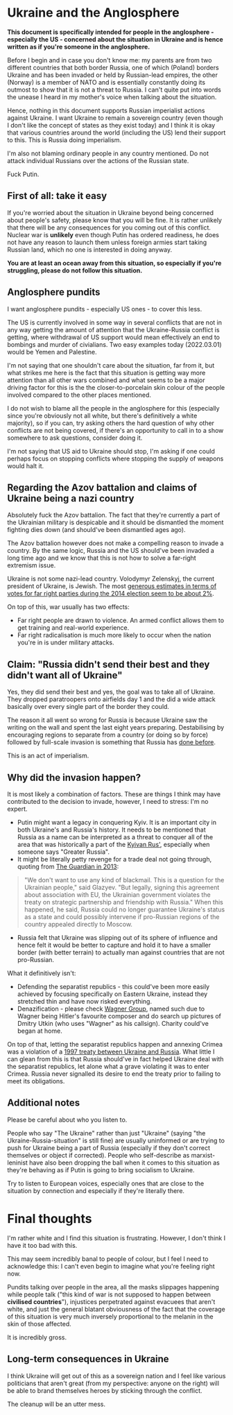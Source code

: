 # Ukraine and the Anglosphere

**This document is specifically intended for people in the anglosphere - especially the US - concerned about the situation in Ukraine and is hence written as if you're someone in the anglosphere.**

Before I begin and in case you don't know me: my parents are from two different countries that both border Russia, one of which (Poland) borders Ukraine and has been invaded or held by Russian-lead empires, the other (Norway) is a member of NATO and is essentially constantly doing its outmost to show that it is not a threat to Russia. I can't quite put into words the unease I heard in my mother's voice when talking about the situation.

Hence, nothing in this document supports Russian imperialist actions against Ukraine. I want Ukraine to remain a sovereign country (even though I don't like the concept of states as they exist today) and I think it is okay that various countries around the world (including the US) lend their support to this. This is Russia doing imperialism.

I'm also not blaming ordinary people in any country mentioned. Do not attack individual Russians over the actions of the Russian state.

Fuck Putin.

## First of all: take it easy

If you're worried about the situation in Ukraine beyond being concerned about people's safety, please know that you will be fine. It is rather unlikely that there will be any consequences for you coming out of this conflict. Nuclear war is **unlikely** even though Putin has ordered readiness, he does not have any reason to launch them unless foreign armies start taking Russian land, which no one is interested in doing anyway.

**You are at least an ocean away from this situation, so especially if you're struggling, please do not follow this situation.**

## Anglosphere pundits

I want anglosphere pundits - especially US ones - to cover this less.

The US is currently involved in some way in several conflicts that are not in any way getting the amount of attention that the Ukraine-Russia conflict is getting, where withdrawal of US support would mean effectively an end to bombings and murder of civialians. Two easy examples today (2022.03.01) would be Yemen and Palestine.

I'm not saying that one shouldn't care about the situation, far from it, but what strikes me here is the fact that this situation is getting way more attention than all other wars combined and what seems to be a major driving factor for this is the the closer-to-porcelain skin colour of the people involved compared to the other places mentioned.

I do not wish to blame all the people in the anglosphere for this (especially since you're obviously not all white, but there's definitively a white majority), so if you can, try asking others the hard question of why other conflicts are not being covered, if there's an opportunity to call in to a show somewhere to ask questions, consider doing it.

I'm not saying that US aid to Ukraine should stop, I'm asking if one could perhaps focus on stopping conflicts where stopping the supply of weapons would halt it.

## Regarding the Azov battalion and claims of Ukraine being a nazi country

Absolutely fuck the Azov battalion. The fact that they're currently a part of the Ukrainian military is despicable and it should be dismantled the moment fighting dies down (and should've been dismantled ages ago).

The Azov battalion however does not make a compelling reason to invade a country. By the same logic, Russia and the US should've been invaded a long time ago and we know that this is not how to solve a far-right extremism issue.

Ukraine is not some nazi-lead country.
Volodymyr Zelenskyj, the current president of Ukraine, is Jewish. The most [generous estimates in terms of votes for far right parties during the 2014 election seem to be about 2%](https://en.wikipedia.org/wiki/2014_Ukrainian_presidential_election#Results).

On top of this, war usually has two effects:
- Far right people are drawn to violence. An armed conflict allows them to get training and real-world experience.
- Far right radicalisation is much more likely to occur when the nation you're in is under military attacks.

## Claim: "Russia didn't send their best and they didn't want all of Ukraine"

Yes, they did send their best and yes, the goal was to take all of Ukraine. They dropped paratroopers onto airfields day 1 and the did a wide attack basically over every single part of the border they could.

The reason it all went so wrong for Russia is because Ukraine saw the writing on the wall and spent the last eight years preparing. Destabilising by encouraging regions to separate from a country (or doing so by force) followed by full-scale invasion is something that Russia has [done before](https://en.wikipedia.org/wiki/Russo-Georgian_War).

This is an act of imperialism.

## Why did the invasion happen?

It is most likely a combination of factors. These are things I think may have contributed to the decision to invade, however, I need to stress: I'm no expert.
- Putin might want a legacy in conquering Kyiv. It is an important city in both Ukraine's and Russia's history. It needs to be mentioned that Russia as a name can be interpreted as a threat to conquer all of the area that was historically a part of the [Kyivan Rus'](https://en.wikipedia.org/wiki/Kievan_Rus%27), especially when someone says "Greater Russia".
- It might be literally petty revenge for a trade deal not going through, quoting from [The Guardian in 2013](https://www.theguardian.com/world/2013/sep/22/ukraine-european-union-trade-russia): 
> "We don't want to use any kind of blackmail. This is a question for the Ukrainian people," said Glazyev. "But legally, signing this agreement about association with EU, the Ukrainian government violates the treaty on strategic partnership and friendship with Russia." When this happened, he said, Russia could no longer guarantee Ukraine's status as a state and could possibly intervene if pro-Russian regions of the country appealed directly to Moscow.
- Russia felt that Ukraine was slipping out of its sphere of influence and hence felt it would be better to capture and hold it to have a smaller border (with better terrain) to actually man against countries that are not pro-Russian.

What it definitively isn't:
- Defending the separatist republics - this could've been more easily achieved by focusing specifically on Eastern Ukraine, instead they stretched thin and have now risked everything.
- Denazification -  please check [Wagner Group](https://en.wikipedia.org/wiki/Wagner_Group), named such due to Wagner being Hitler's favourite composer and do search up pictures of Dmitry Utkin (who uses "Wagner" as his callsign). Charity could've began at home.

On top of that, letting the separatist republics happen and annexing Crimea was a violation of a [1997 treaty between Ukraine and Russia](https://en.wikipedia.org/wiki/Russian%E2%80%93Ukrainian_Friendship_Treaty). What little I can glean from this is that Russia should've in fact helped Ukraine deal with the separatist republics, let alone what a grave violating it was to enter Crimea. Russia never signalled its desire to end the treaty prior to failing to meet its obligations.

## Additional notes

Please be careful about who you listen to.

People who say "The Ukraine" rather than just "Ukraine" (saying "the Ukraine-Russia-situation" is still fine) are usually uninformed or are trying to push for Ukraine being a part of Russia (especially if they don't correct themselves or object if corrected). People who self-describe as marxist-leninist have also been dropping the ball when it comes to this situation as they're behaving as if Putin is going to bring socialism to Ukraine.

Try to listen to European voices, especially ones that are close to the situation by connection and especially if they're literally there.

# Final thoughts

I'm rather white and I find this situation is frustrating. However, I don't think I have it too bad with this.

This may seem incredibly banal to people of colour, but I feel I need to acknowledge this: I can't even begin to imagine what you're feeling right now.

Pundits talking over people in the area, all the masks slippages happening while people talk ("this kind of war is not supposed to happen between **civilised countries**"), injustices perpetrated against evacuees that aren't white, and just the general blatant obviousness of the fact that the coverage of this situation is very much inversely proportional to the melanin in the skin of those affected.

It is incredibly gross.

## Long-term consequences in Ukraine

I think Ukraine will get out of this as a sovereign nation and I feel like various politicians that aren't great (from my perspective: anyone on the right) will be able to brand themselves heroes by sticking through the conflict.

The cleanup will be an utter mess.

